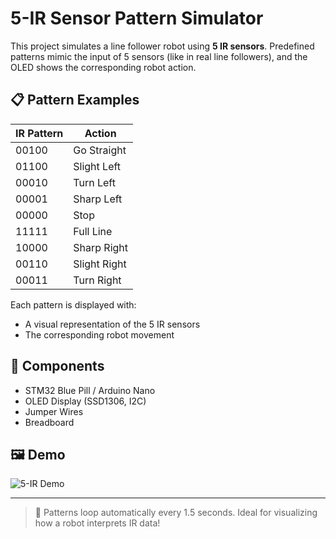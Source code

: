 # 5-IR Sensor Pattern Simulator

This project simulates a line follower robot using **5 IR sensors**. Predefined patterns mimic the input of 5 sensors (like in real line followers), and the OLED shows the corresponding robot action.

## 📋 Pattern Examples

| IR Pattern | Action         |
|------------|----------------|
| 00100      | Go Straight    |
| 01100      | Slight Left    |
| 00010      | Turn Left      |
| 00001      | Sharp Left     |
| 00000      | Stop           |
| 11111      | Full Line      |
| 10000      | Sharp Right    |
| 00110      | Slight Right   |
| 00011      | Turn Right     |

Each pattern is displayed with:
- A visual representation of the 5 IR sensors
- The corresponding robot movement

## 🧰 Components

- STM32 Blue Pill / Arduino Nano
- OLED Display (SSD1306, I2C)
- Jumper Wires
- Breadboard

## 🖼️ Demo

![5-IR Demo](Demo_Image_5IR.jpg)

---

> 🔄 Patterns loop automatically every 1.5 seconds. Ideal for visualizing how a robot interprets IR data!
